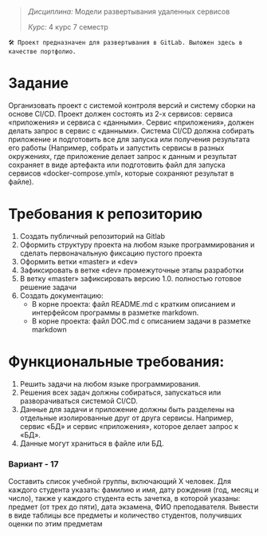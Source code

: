 > *Дисциплина:* Модели развертывания удаленных сервисов
> 
> *Курс:* 4 курс 7 семестр

```
🛠️ Проект предназначен для развертывания в GitLab. Выложен здесь в качестве портфолио.
```

# Задание
Организовать проект с системой контроля версий и систему сборки на основе CI/CD. Проект должен состоять из 2-х сервисов: сервиса «приложения» и сервиса с «данными». Сервис «приложения», должен делать запрос в сервис с «данными». Система CI/CD должна собирать приложение и подготовить все для запуска или получения результата его работы (Например, собрать и запустить сервисы в разных окружениях, где приложение делает запрос к данным и результат сохраняет в виде артефакта или подготовить файл для запуска сервисов «docker-compose.yml», которые сохраняют результат в файле).

# Требования к репозиторию
1.	Создать публичный репозиторий на Gitlab
2.	Оформить структуру проекта на любом языке программирования и сделать первоначальную фиксацию пустого проекта
3.	Оформить ветки «master» и «dev»
4.	Зафиксировать в ветке «dev» промежуточные этапы разработки
5.	В ветку «master» зафиксировать версию 1.0. полностью готовое решение задачи
6.	Создать документацию:
    * В корне проекта: файл README.md с кратким описанием и интерфейсом программы в разметке markdown.
    * В корне проекта: файл DOC.md с описанием задачи в разметке markdown

# Функциональные требования:
1.	Решить задачи на любом языке программирования.
2.	Решения всех задач должны собираться, запускаться или разворачиваться системой CI/CD.
3.	Данные для задачи и приложение должны быть разделены на отдельные изолированные друг от друга сервисы. Например, сервис «БД» и сервис «приложения», которое делает запрос к «БД».
4.	Данные могут храниться в файле или БД.




### Вариант - 17
Составить список учебной группы, включающий Х человек. Для каждого студента указать: фамилию и имя, дату рождения (год, месяц и число), также у каждого студента есть зачетка, в которой указаны: предмет (от трех до пяти), дата экзамена, ФИО преподавателя. Вывести в виде таблицы все предметы и количество студентов, получивших оценки по этим предметам
